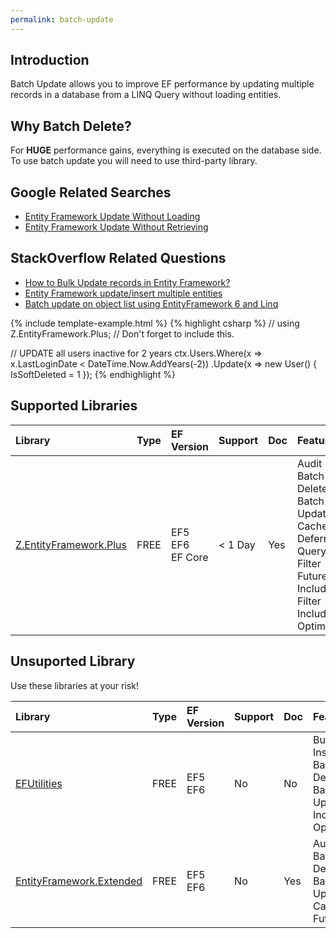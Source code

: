 ```yaml
---
permalink: batch-update
---
```


## Introduction

Batch Update allows you to improve EF performance by updating multiple records in a database from a LINQ Query without loading entities.

## Why Batch Delete?

For **HUGE** performance gains, everything is executed on the database side. To use batch update you will need to use third-party library.

## Google Related Searches

 - [Entity Framework Update Without Loading](https://www.google.com/search?q=entity+framework+update+without+loading)
 - [Entity Framework Update Without Retrieving](https://www.google.com/search?q=entity+framework+update+without+retrieving)

## StackOverflow Related Questions

 - [How to Bulk Update records in Entity Framework?](https://stackoverflow.com/questions/44194877/how-to-bulk-update-records-in-entity-framework)
 - [Entity Framework update/insert multiple entities](https://stackoverflow.com/questions/39656794/entity-framework-update-insert-multiple-entities)
 - [Batch update on object list using EntityFramework 6 and Linq](https://stackoverflow.com/questions/30738697/batch-update-on-object-list-using-entityframework-6-and-linq)

{% include template-example.html %} 
{% highlight csharp %}
// using Z.EntityFramework.Plus; // Don't forget to include this.

// UPDATE all users inactive for 2 years
ctx.Users.Where(x => x.LastLoginDate < DateTime.Now.AddYears(-2))
         .Update(x => new User() { IsSoftDeleted = 1 });
{% endhighlight %}

## Supported Libraries

|Library	|Type	|EF Version	|Support	|Doc	|Features|
|:----------|:----------|:----------|:----------|:----------|:----------|
|[Z.EntityFramework.Plus](http://entityframework-plus.net/)	|FREE	|EF5<br>EF6<br>EF Core|	< 1 Day	|Yes    |Audit<br>Batch Delete<br>Batch Update<br>Cache<br>Deferred Query<br>Filter<br>Future<br>Include Filter<br>Include Optimized|

## Unsuported Library

Use these libraries at your risk!

|Library	|Type	|EF Version	|Support	|Doc	|Features |
|:--------- |:--------- |:--------- |:--------- |:--------- |:--------- |
|[EFUtilities](https://github.com/MikaelEliasson/EntityFramework.Utilities)	|FREE	|EF5<br>EF6	|No	    |No |Bulk Insert<br>Batch Delete<br>Batch Update<br>Include Optimized<br>
|[EntityFramework.Extended](https://github.com/zzzprojects/EntityFramework.Extended)	|FREE	|EF5<br>EF6	|No	    |Yes    |Audit<br>Batch Delete<br>Batch Update<br>Cache<br>Future|

